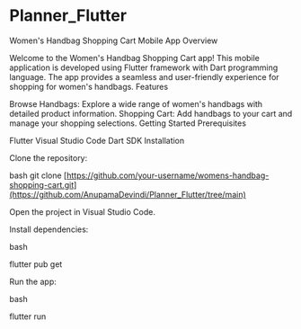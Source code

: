 # Planner_Flutter

Women's Handbag Shopping Cart Mobile App Overview

Welcome to the Women's Handbag Shopping Cart app! This mobile application is developed using Flutter framework with Dart programming language. The app provides a seamless and user-friendly experience for shopping for women's handbags. Features

Browse Handbags: Explore a wide range of women's handbags with detailed product information.
Shopping Cart: Add handbags to your cart and manage your shopping selections.
Getting Started Prerequisites

Flutter
Visual Studio Code
Dart SDK
Installation

Clone the repository:

bash
git clone [https://github.com/your-username/womens-handbag-shopping-cart.git](https://github.com/AnupamaDevindi/Planner_Flutter/tree/main)

Open the project in Visual Studio Code.

Install dependencies:

bash

flutter pub get

Run the app:

bash

flutter run
